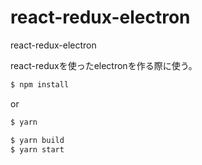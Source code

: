 # react-redux-electron
react-redux-electron

react-reduxを使ったelectronを作る際に使う。

```sh
$ npm install
```
or
```sh
$ yarn
```

```sh
$ yarn build
$ yarn start
```
